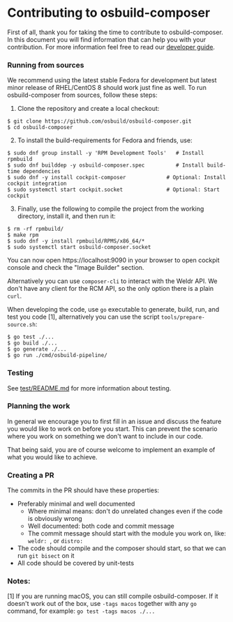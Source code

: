 # Contributing to osbuild-composer

First of all, thank you for taking the time to contribute to osbuild-composer.
In this document you will find information that can help you with your
contribution.
For more information feel free to read our [developer guide](https://www.osbuild.org/guides/developer-guide/developer-guide.html).

### Running from sources

We recommend using the latest stable Fedora for development but latest minor
release of RHEL/CentOS 8 should work just fine as well. To run osbuild-composer
from sources, follow these steps:

1. Clone the repository and create a local checkout:

```
$ git clone https://github.com/osbuild/osbuild-composer.git
$ cd osbuild-composer
```

2. To install the build-requirements for Fedora and friends, use:

```
$ sudo dnf group install -y 'RPM Development Tools'   # Install rpmbuild
$ sudo dnf builddep -y osbuild-composer.spec          # Install build-time dependencies
$ sudo dnf -y install cockpit-composer             # Optional: Install cockpit integration
$ sudo systemctl start cockpit.socket              # Optional: Start cockpit
```

3. Finally, use the following to compile the project from the working
directory, install it, and then run it:

```
$ rm -rf rpmbuild/
$ make rpm
$ sudo dnf -y install rpmbuild/RPMS/x86_64/*
$ sudo systemctl start osbuild-composer.socket
```

You can now open https://localhost:9090 in your browser to open cockpit console
and check the "Image Builder" section.

Alternatively you can use `composer-cli` to interact with the Weldr API. We
don't have any client for the RCM API, so the only option there is a
plain `curl`.

When developing the code, use `go` executable to generate, build, run, and test you
code [1], alternatively you can use the script `tools/prepare-source.sh`:

```
$ go test ./...
$ go build ./...
$ go generate ./...
$ go run ./cmd/osbuild-pipeline/
```

### Testing

See [test/README.md](test/README.md) for more information about testing.

### Planning the work

In general we encourage you to first fill in an issue and discuss the feature
you would like to work on before you start. This can prevent the scenario where
you work on something we don't want to include in our code.

That being said, you are of course welcome to implement an example of what you
would like to achieve.

### Creating a PR

The commits in the PR should have these properties:

* Preferably minimal and well documented
  * Where minimal means: don't do unrelated changes even if the code is
    obviously wrong
  * Well documented: both code and commit message
  * The commit message should start with the module you work on,
    like: `weldr: `, or `distro:`
* The code should compile and the composer should start, so that we can run
  `git bisect` on it
* All code should be covered by unit-tests

### Notes:

[1] If you are running macOS, you can still compile osbuild-composer. If it
    doesn't work out of the box, use `-tags macos` together with any `go`
    command, for example: `go test -tags macos ./...`
